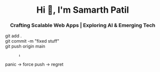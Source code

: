<h1 align="center">Hi 👋, I'm Samarth Patil</h1>
<h3 align="center">Crafting Scalable Web Apps | Exploring AI & Emerging Tech</h3>

   git add .  
   git commit -m "fixed stuff"  
   git push origin main  

          ↓

   panic → force push → regret
